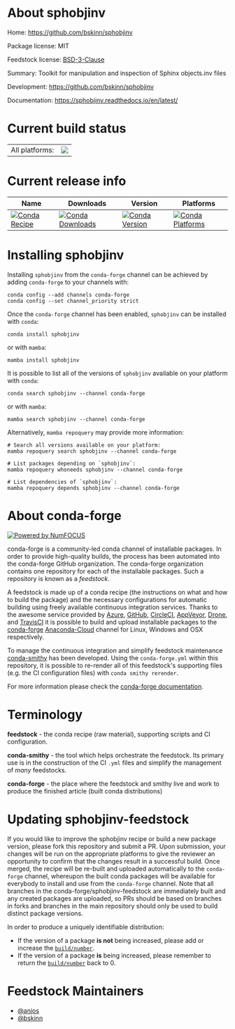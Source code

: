 About sphobjinv
===============

Home: https://github.com/bskinn/sphobjinv

Package license: MIT

Feedstock license: [BSD-3-Clause](https://github.com/conda-forge/sphobjinv-feedstock/blob/main/LICENSE.txt)

Summary: Toolkit for manipulation and inspection of Sphinx objects.inv files

Development: https://github.com/bskinn/sphobjinv

Documentation: https://sphobjinv.readthedocs.io/en/latest/

Current build status
====================


<table><tr><td>All platforms:</td>
    <td>
      <a href="https://dev.azure.com/conda-forge/feedstock-builds/_build/latest?definitionId=18151&branchName=main">
        <img src="https://dev.azure.com/conda-forge/feedstock-builds/_apis/build/status/sphobjinv-feedstock?branchName=main">
      </a>
    </td>
  </tr>
</table>

Current release info
====================

| Name | Downloads | Version | Platforms |
| --- | --- | --- | --- |
| [![Conda Recipe](https://img.shields.io/badge/recipe-sphobjinv-green.svg)](https://anaconda.org/conda-forge/sphobjinv) | [![Conda Downloads](https://img.shields.io/conda/dn/conda-forge/sphobjinv.svg)](https://anaconda.org/conda-forge/sphobjinv) | [![Conda Version](https://img.shields.io/conda/vn/conda-forge/sphobjinv.svg)](https://anaconda.org/conda-forge/sphobjinv) | [![Conda Platforms](https://img.shields.io/conda/pn/conda-forge/sphobjinv.svg)](https://anaconda.org/conda-forge/sphobjinv) |

Installing sphobjinv
====================

Installing `sphobjinv` from the `conda-forge` channel can be achieved by adding `conda-forge` to your channels with:

```
conda config --add channels conda-forge
conda config --set channel_priority strict
```

Once the `conda-forge` channel has been enabled, `sphobjinv` can be installed with `conda`:

```
conda install sphobjinv
```

or with `mamba`:

```
mamba install sphobjinv
```

It is possible to list all of the versions of `sphobjinv` available on your platform with `conda`:

```
conda search sphobjinv --channel conda-forge
```

or with `mamba`:

```
mamba search sphobjinv --channel conda-forge
```

Alternatively, `mamba repoquery` may provide more information:

```
# Search all versions available on your platform:
mamba repoquery search sphobjinv --channel conda-forge

# List packages depending on `sphobjinv`:
mamba repoquery whoneeds sphobjinv --channel conda-forge

# List dependencies of `sphobjinv`:
mamba repoquery depends sphobjinv --channel conda-forge
```


About conda-forge
=================

[![Powered by
NumFOCUS](https://img.shields.io/badge/powered%20by-NumFOCUS-orange.svg?style=flat&colorA=E1523D&colorB=007D8A)](https://numfocus.org)

conda-forge is a community-led conda channel of installable packages.
In order to provide high-quality builds, the process has been automated into the
conda-forge GitHub organization. The conda-forge organization contains one repository
for each of the installable packages. Such a repository is known as a *feedstock*.

A feedstock is made up of a conda recipe (the instructions on what and how to build
the package) and the necessary configurations for automatic building using freely
available continuous integration services. Thanks to the awesome service provided by
[Azure](https://azure.microsoft.com/en-us/services/devops/), [GitHub](https://github.com/),
[CircleCI](https://circleci.com/), [AppVeyor](https://www.appveyor.com/),
[Drone](https://cloud.drone.io/welcome), and [TravisCI](https://travis-ci.com/)
it is possible to build and upload installable packages to the
[conda-forge](https://anaconda.org/conda-forge) [Anaconda-Cloud](https://anaconda.org/)
channel for Linux, Windows and OSX respectively.

To manage the continuous integration and simplify feedstock maintenance
[conda-smithy](https://github.com/conda-forge/conda-smithy) has been developed.
Using the ``conda-forge.yml`` within this repository, it is possible to re-render all of
this feedstock's supporting files (e.g. the CI configuration files) with ``conda smithy rerender``.

For more information please check the [conda-forge documentation](https://conda-forge.org/docs/).

Terminology
===========

**feedstock** - the conda recipe (raw material), supporting scripts and CI configuration.

**conda-smithy** - the tool which helps orchestrate the feedstock.
                   Its primary use is in the construction of the CI ``.yml`` files
                   and simplify the management of *many* feedstocks.

**conda-forge** - the place where the feedstock and smithy live and work to
                  produce the finished article (built conda distributions)


Updating sphobjinv-feedstock
============================

If you would like to improve the sphobjinv recipe or build a new
package version, please fork this repository and submit a PR. Upon submission,
your changes will be run on the appropriate platforms to give the reviewer an
opportunity to confirm that the changes result in a successful build. Once
merged, the recipe will be re-built and uploaded automatically to the
`conda-forge` channel, whereupon the built conda packages will be available for
everybody to install and use from the `conda-forge` channel.
Note that all branches in the conda-forge/sphobjinv-feedstock are
immediately built and any created packages are uploaded, so PRs should be based
on branches in forks and branches in the main repository should only be used to
build distinct package versions.

In order to produce a uniquely identifiable distribution:
 * If the version of a package **is not** being increased, please add or increase
   the [``build/number``](https://docs.conda.io/projects/conda-build/en/latest/resources/define-metadata.html#build-number-and-string).
 * If the version of a package **is** being increased, please remember to return
   the [``build/number``](https://docs.conda.io/projects/conda-build/en/latest/resources/define-metadata.html#build-number-and-string)
   back to 0.

Feedstock Maintainers
=====================

* [@anjos](https://github.com/anjos/)
* [@bskinn](https://github.com/bskinn/)

